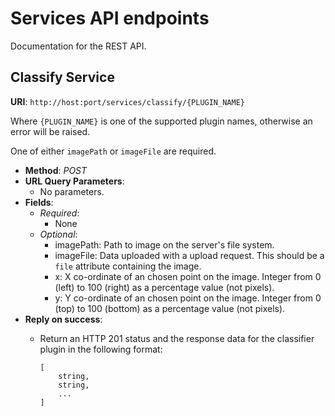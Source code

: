 # Services API endpoints

Documentation for the REST API.


## Classify Service

**URI**: `http://host:port/services/classify/{PLUGIN_NAME}`

Where `{PLUGIN_NAME}` is one of the supported plugin names, otherwise an error will be raised.

One of either `imagePath` or `imageFile` are required.

* **Method**: _POST_
* **URL Query Parameters**: 
    * No parameters.
* **Fields**:
    * _Required_:
        * None
    * _Optional_:
        * imagePath: Path to image on the server's file system.
        * imageFile: Data uploaded with a upload request. This should be a `file` attribute containing the image.
        * x: X co-ordinate of an chosen point on the image. Integer from 0 (left) to 100 (right) as a percentage value (not pixels).
        * y: Y co-ordinate of an chosen point on the image. Integer from 0 (top) to 100 (bottom) as a percentage value (not pixels).
* **Reply on success**:
    * Return an HTTP 201 status and the response data for the classifier plugin in the following format:
        
        ```
        [
            string,
            string,
            ...
        ]
        ```
